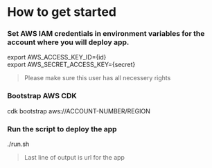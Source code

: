 # How to get started  
### Set AWS IAM credentials in environment variables for the account where you will deploy app.  
export AWS_ACCESS_KEY_ID={id}  
export AWS_SECRET_ACCESS_KEY={secret}  
> Please make sure this user has all necessery rights  
### Bootstrap AWS CDK  
cdk bootstrap aws://ACCOUNT-NUMBER/REGION  
### Run the script to deploy the app  
./run.sh  
> Last line of output is url for the app